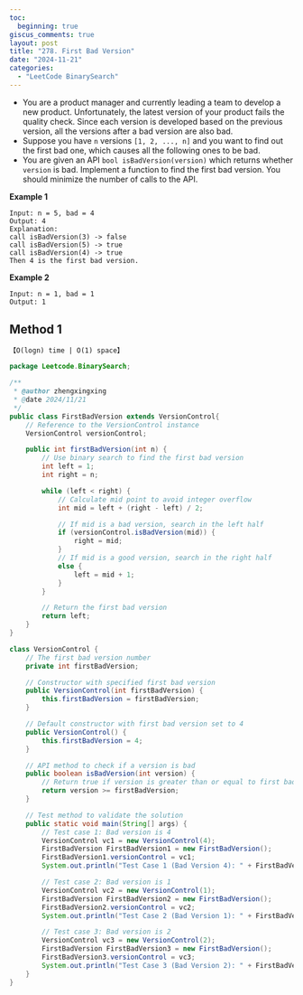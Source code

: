 ```yaml
---
toc:
  beginning: true
giscus_comments: true
layout: post
title: "278. First Bad Version"
date: "2024-11-21"
categories:
  - "LeetCode BinarySearch"
---
```



- You are a product manager and currently leading a team to develop a new product. Unfortunately, the latest version of your product fails the quality check. Since each version is developed based on the previous version, all the versions after a bad version are also bad.
- Suppose you have `n` versions `[1, 2, ..., n]` and you want to find out the first bad one, which causes all the following ones to be bad.
- You are given an API `bool isBadVersion(version)` which returns whether `version` is bad. Implement a function to find the first bad version. You should minimize the number of calls to the API.

**Example 1**

```
Input: n = 5, bad = 4
Output: 4
Explanation:
call isBadVersion(3) -> false
call isBadVersion(5) -> true
call isBadVersion(4) -> true
Then 4 is the first bad version.
```

**Example 2**

```
Input: n = 1, bad = 1
Output: 1
```

## Method 1

```tex
【O(logn) time | O(1) space】
```

```java
package Leetcode.BinarySearch;

/**
 * @author zhengxingxing
 * @date 2024/11/21
 */
public class FirstBadVersion extends VersionControl{
    // Reference to the VersionControl instance
    VersionControl versionControl;

    public int firstBadVersion(int n) {
        // Use binary search to find the first bad version
        int left = 1;
        int right = n;

        while (left < right) {
            // Calculate mid point to avoid integer overflow
            int mid = left + (right - left) / 2;

            // If mid is a bad version, search in the left half
            if (versionControl.isBadVersion(mid)) {
                right = mid;
            }
            // If mid is a good version, search in the right half
            else {
                left = mid + 1;
            }
        }

        // Return the first bad version
        return left;
    }
}

class VersionControl {
    // The first bad version number
    private int firstBadVersion;

    // Constructor with specified first bad version
    public VersionControl(int firstBadVersion) {
        this.firstBadVersion = firstBadVersion;
    }

    // Default constructor with first bad version set to 4
    public VersionControl() {
        this.firstBadVersion = 4;
    }

    // API method to check if a version is bad
    public boolean isBadVersion(int version) {
        // Return true if version is greater than or equal to first bad version
        return version >= firstBadVersion;
    }

    // Test method to validate the solution
    public static void main(String[] args) {
        // Test case 1: Bad version is 4
        VersionControl vc1 = new VersionControl(4);
        FirstBadVersion FirstBadVersion1 = new FirstBadVersion();
        FirstBadVersion1.versionControl = vc1;
        System.out.println("Test Case 1 (Bad Version 4): " + FirstBadVersion1.firstBadVersion(5)); // Expected output: 4

        // Test case 2: Bad version is 1
        VersionControl vc2 = new VersionControl(1);
        FirstBadVersion FirstBadVersion2 = new FirstBadVersion();
        FirstBadVersion2.versionControl = vc2;
        System.out.println("Test Case 2 (Bad Version 1): " + FirstBadVersion2.firstBadVersion(1)); // Expected output: 1

        // Test case 3: Bad version is 2
        VersionControl vc3 = new VersionControl(2);
        FirstBadVersion FirstBadVersion3 = new FirstBadVersion();
        FirstBadVersion3.versionControl = vc3;
        System.out.println("Test Case 3 (Bad Version 2): " + FirstBadVersion3.firstBadVersion(5)); // Expected output: 2
    }
}
```





